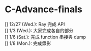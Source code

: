 # C-Advance-finals

[] 12/27 (Wed.): Ray 完成 API <br>
[] 1/3   (Wed.): 大家完成各自的部分 <br>
[] 1/6   (Sat.): 完成 function 串接與 dump <br>
[] 1/8   (Mon.): 完成錄影
